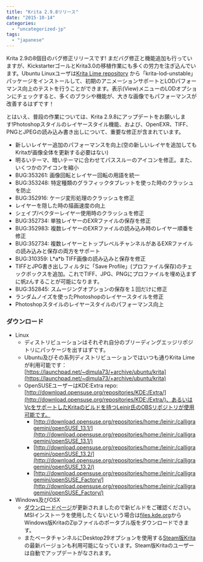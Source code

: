 ```yaml
---
title: "Krita 2.9.8リリース"
date: "2015-10-14"
categories: 
  - "uncategorized-jp"
tags: 
  - "japanese"
---
```


Krita 2.9の8個目のバグ修正リリースです! まだバグ修正と機能追加も行っていますが、KickstarterゴールとKrita3.0の移植作業にも多くの労力を注ぎ込んでいます。Ubuntu Linuxユーザは[Krita Lime repository](https://launchpad.net/~dimula73/+archive/ubuntu/krita) から「krita-lod-unstable」パッケージをインストールして、初期のアニメーションサポートとLODパフォーマンス向上のテストを行うことができます。表示(View)メニューのLODオプションにチェックすると、多くのブラシや機能が、大きな画像でもパフォーマンスが改善するはずです！

とはいえ、普段の作業については、Krita 2.9.8にアップデートをお願いします!Photoshopスタイルのレイヤースタイル機能、および、OpenEXR、TIFF、PNGとJPEGの読み込み書き出しについて、重要な修正が含まれています。

- 新しいレイヤー追加のパフォーマンスを向上(空の新しいレイヤを追加してもKritaが画像全体を更新する必要はない)
- 明るいテーマ、暗いテーマに合わせてパススルーのアイコンを修正。また、いくつかのアイコンを縮小
- BUG:353261: 画像回転とレイヤー回転の用語を統一
- BUG:353248: 特定種類のグラフィックタブレットを使った時のクラッシュを防止
- BUG:352916: ケージ変形処理のクラッシュを修正
- レイヤーを隠した時の描画速度の向上
- シェイプ/ベクターレイヤー使用時のクラッシュを修正
- BUG:352734: 単独レイヤーのEXRファイルの保存を修正
- BUG:352983: 複数レイヤーのEXRファイルの読み込み時のレイヤー順番を修正
- BUG:352734: 複数レイヤーとトップレベルチャンネルがあるEXRファイルの読み込みと保存の両方をサポート
- BUG:310359: L\*a\*b TIFF画像の読み込みと保存を修正
- TIFFとJPG書き出しフィルタに「Save Profile」(プロファイル保存)のチェックボックスを追加。これでTIFF、JPG、PNGにプロファイルを埋め込まずに帆zんすることが可能になります。
- BUG:352845: スムージングオプションの保存を１回だけに修正
- ランダムノイズを使ったPhotoshopのレイヤースタイルを修正
- Photoshopスタイルのレイヤースタイルのパフォーマンス向上

### ダウンロード

- Linux
    - ディストリビューションはそれぞれ自分のブリーディングエッジリポジトリにパッケージを出すはずです。
    - Ubuntu及びその系列ディストリビューションではいつも通りKrita Limeが利用可能です：[https://launchpad.net/~dimula73/+archive/ubuntu/krita](https://launchpad.net/~dimula73/+archive/ubuntu/krita)
    - OpenSUSEユーザーはKDE:Extra repo:[http://download.opensuse.org/repositories/KDE:/Extra/](http://download.opensuse.org/repositories/KDE:/Extra/)、あるいはVcをサポートしたKritaのビルドを持つLeinir氏のOBSリポジトリが使用可能です。
        - [http://download.opensuse.org/repositories/home:/leinir:/calligragemini/openSUSE_13.1/](http://download.opensuse.org/repositories/home:/leinir:/calligragemini/openSUSE_13.1/)
        - [http://download.opensuse.org/repositories/home:/leinir:/calligragemini/openSUSE_13.2/](http://download.opensuse.org/repositories/home:/leinir:/calligragemini/openSUSE_13.2/)
        - [http://download.opensuse.org/repositories/home:/leinir:/calligragemini/openSUSE_Factory/](http://download.opensuse.org/repositories/home:/leinir:/calligragemini/openSUSE_Factory/)
- Windows及びOSX
    - [ダウンロードページ](https://jp.krita.org/download/krita-desktop/ "Krita Desktop")が更新されましたので新ビルドをご確認ください。MSIインストーラを使用したくないという場合は[files.kde.org](http://files.kde.org/krita)からWindows版KritaのZipファイルのポータブル版をダウンロードできます。
    - またベータチャンネルにDesktop29オプションを使用する[Steam版Krita](http://store.steampowered.com/app/280680)の最新バージョンも利用可能になっています。Steam版Kritaのユーザーは自動でアップデートがなされます。
